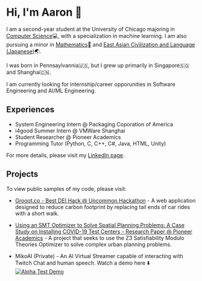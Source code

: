 # Hi, I'm Aaron 👋
I am a second-year student at the University of Chicago majoring in [Computer Science](http://collegecatalog.uchicago.edu/thecollege/computerscience/):computer:, with a specialization in machine learning. I am also pursuing a minor in [Mathematics](http://collegecatalog.uchicago.edu/thecollege/mathematics/#minorprograminmathematics)🔢 and [East Asian Civilization and Language (Japanese)](http://collegecatalog.uchicago.edu/thecollege/eastasianlanguagescivilizations/#minorprogramineastasianlanguagesandcivilizations):earth_asia:.

I was born in Pennsaylvannia🇺🇸, but I grew up primarily in Singapore🇸🇬 and Shanghai🇨🇳.

I am currently looking for internship/career opporunities in Software Engineering and AI/ML Engineering.

## Experiences
- System Engineering Intern @ Packaging Coporation of America
- i4good Summer Intern @ VMWare Shanghai
- Student Researcher @ Pioneer Academics
- Programming Tutor (Python, C, C++, C#, Java, HTML, Unity)

For more details, please visit my [LinkedIn page](https://www.linkedin.com/in/aaron-yichen-huang/).

## Projects
To view public samples of my code, please visit:
- [Grooot.co - Best DEI Hack @ Uncommon Hackathon](https://github.com/vmittal27/uncommon-hacks-2024) - A web application designed to reduce carbon footprint by replacing tail ends of car rides with a short walk.

- [Using an SMT Optimizer to Solve Spatial Planning Problems: A Case Study on Installing COVID-19 Test Centers - Research Paper @ Pioneer Academics](https://github.com/AaaaronH/Pionner-Academics-COVID-19-Research-Paper/tree/main) - A project that seeks to use the Z3 Satisfiability Modulo Theories Optimizer to solve complex urban planning problems.

- MikoAI (Private) - An AI Virtual Streamer capable of interacting with Twitch Chat and human speech. Watch a demo here ⬇️ [![Alpha Test Demo](https://img.youtube.com/vi/8kt8cTDX0io/0.jpg)](https://www.youtube.com/watch?v=8kt8cTDX0io)
